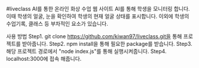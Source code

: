 #liveclass
AI를 통한 온라인 화상 수업 웹 사이트
AI를 통해 학생을 모니터링 합니다.
이때 학생의 얼굴, 눈을 확인하여 학생의 현재 얼굴 상태를 표시합니다.
이외에 학생의 수업기록, 클래스 등 부차적인 요소가 있습니다.

사용 방법
Step1. git clone https://github.com/kiwan97/liveclass.git을 통해 프로젝트를 받아줍니다.
Step2. npm install을 통해 필요한 package를 받습니다.
Step3. 해당 프로젝트 경로에서 "node index.js"를 통해 실행시켜줍니다.
Step4. localhost:3000에 접속 해줍니다.
